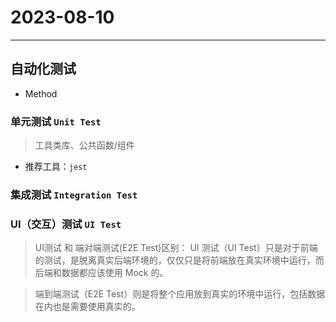 
# 2023-08-10
---

## 自动化测试

- Method
### 单元测试 `Unit Test`
> 工具类库、公共函数/组件   

- 推荐工具：`jest`

### 集成测试 `Integration Test`


### UI（交互）测试 `UI Test`
> UI测试 和 端对端测试(E2E Test)区别：
UI 测试（UI Test）只是对于前端的测试，是脱离真实后端环境的，仅仅只是将前端放在真实环境中运行，而后端和数据都应该使用 Mock 的。

>端到端测试（E2E Test）则是将整个应用放到真实的环境中运行，包括数据在内也是需要使用真实的。

### 






